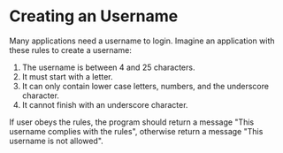 # Creating an Username

Many applications need a username to login. Imagine an application with these rules to create a username:

1. The username is between 4 and 25 characters.
2. It must start with a letter.
3. It can only contain lower case letters, numbers, and the underscore character.
4. It cannot finish with an underscore character.

If user obeys the rules, the program should return a message "This username complies with the rules", otherwise return a message "This username is not allowed".